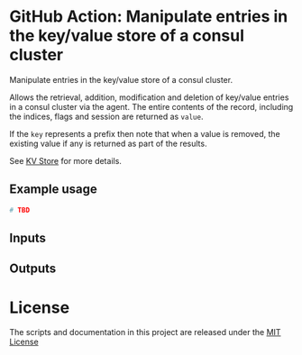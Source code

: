# GitHub Action: Manipulate entries in the key/value store of a consul cluster

Manipulate entries in the key/value store of a consul cluster.

Allows the retrieval, addition, modification and deletion of key/value entries in a consul cluster via the agent.
The entire contents of the record, including the indices, flags and session are returned as `value`.

If the `key` represents a prefix then note that when a value is removed, the existing value if any is returned as part of the results.

See [KV Store](https://www.consul.io/api-docs/kv) for more details.

## Example usage

```yml
# TBD
```

## Inputs

## Outputs

# License

The scripts and documentation in this project are released under the [MIT License](LICENSE)
